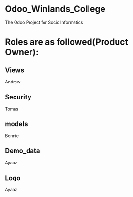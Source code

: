 # Odoo_Winlands_College
The Odoo Project for Socio Informatics
# Roles are as followed(Product Owner):
## Views
Andrew
## Security
Tomas
## models
Bennie
## Demo_data
Ayaaz
## Logo
Ayaaz


